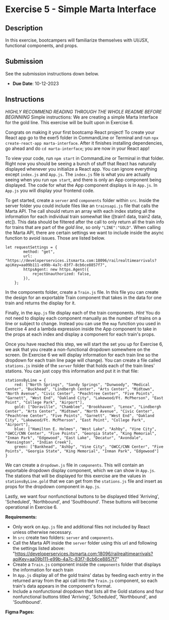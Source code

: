 # Exercise 5 - Simple Marta Interface

## Description
In this exercise, bootcampers will familiarize themselves with UI/JSX, functional components, and props.

## Submission
See the submission instructions down below. 
- **Due Date**: 10-12-2023

## Instructions
*HIGHLY RECOMMEND READING THROUGH THE WHOLE README BEFORE BEGINNING*
Simple instructions: We are creating a simple Marta Interface for the gold line. This exercise will be built upon in Exercise 6.

Congrats on making it your first bootcamp React project!
To create your React app go to the exer5 folder in CommandLine or Terminal and run `npx create-react-app marta-interface`. After it finishes installing dependencies, go ahead and do `cd marta-interface`; you are now in your React app!

To view your code, run `npm start` in CommandLine or Terminal in that folder. Right now you should be seeing a bunch of stuff that React has naturally displayed whenever you initialize a React app. You can ignore everything except `index.js` and `App.js`. The `index.js` file is what you are actually seeing when you run `npm start`, and there is only an App component being displayed. The code for what the App component displays is in `App.js`. In `App.js` you will display your frontend code.

To get started, create a `server` and `components` folder within `src`. Inside the server folder you could include files like an `trainsapi.js` file that calls the Marta API. The call should return an array with each index stating all the information for each individual train somewhat like ([train1 data, train2 data, etc]). This data should be filtered after the call to only return all the train info for trains that are part of the *gold line*, so only `"LINE":"GOLD"`. When calling the Marta API, there are certain settings we want to include inside the async function to avoid issues. Those are listed below.
```
let requestSettings = {
        method: "get",
        url: "https://developerservices.itsmarta.com:18096/railrealtimearrivals?apiKey=aa09b111-e99b-4a7c-83f7-8cb6ce8857f7",
        httpsAgent: new https.Agent({
            rejectUnauthorized: false,
        }),
    };
```
In the components folder, create a `Train.js` file. In this file you can create the design for an exportable Train component that takes in the data for one train and returns the display for it.

Finally, in the `App.js` file display each of the train components. *Hint* You do not need to display each component manually as the number of trains on a line or subject to change. Instead you can use the `map` function you used in Exercise 4 and a lambda expression inside the App component to take in the props at each index and display a component for each train's props.

Once you have reached this step, we will start the set you up for Exercise 6, we ask that you create a non-functional dropdown somewhere on the screen. (In Exercise 6 we will display information for each train line so the dropdown for each train line page will change). You can create a file called `stations.js` inside of the `server` folder that holds each of the train lines' stations. You can just copy this information and put it in that file: 
```
stationsByLine = {
    red: ["North Springs", "Sandy Springs", "Dunwoody", "Medical Center", "Buckhead", "Lindbergh Center", "Arts Center", "Midtown", "North Avenue", "Civic Center", "Peachtree Center", "Five Points", "Garnett", "West End", "Oakland City", "Lakewood/Ft. McPherson", "East Point", "College Park", "Airport"],
    gold: ["Doraville", "Chamblee", "Brookhaven", "Lenox", "Lindbergh Center", "Arts Center", "Midtown", "North Avenue", "Civic Center", "Peachtree Center", "Five Points", "Garnett", "West End", "Oakland City", "Lakewood/Ft. McPherson", "East Point", "College Park", "Airport"],
    blue: ["Hamilton E. Holmes", "West Lake", "Ashby", "Vine City", "GWCC/CNN Center", "Five Points", "Georgia State", "King Memorial", "Inman Park", "Edgewood", "East Lake", "Decatur", "Avondale", "Kensington", "Indian Creek"],
    green: ["Bankhead", "Ashby", "Vine City", "GWCC/CNN Center", "Five Points", "Georgia State", "King Memorial", "Inman Park", "Edgewood"]
}
```
We can create a `dropdown.js` file in `components`. This will contain an exportable dropdown display component, which we can show in `App.js`. The stations that will be displayed for this exercise are the values in `stationsByLine.gold` that we can get from the `stations.js` file and insert as props for the dropdown component in `App.js`.

Lastly, we want four nonfunctional buttons to be displayed titled 'Arriving', 'Scheduled', 'Northbound', and 'Southbound'. These buttons will become operational in Exercise 6.

**Requirements:**
- Only work on `App.js` file and additional files not included by React unless otherwise necessary.
- In `src` create two folders: `server` and `components`.
- Call the Marta API inside the `server` folder using this url and following the settings listed above: "https://developerservices.itsmarta.com:18096/railrealtimearrivals?apiKey=aa09b111-e99b-4a7c-83f7-8cb6ce8857f7"
- Create a `Train.js` component inside the `components` folder that displays the information for each train 
- In `App.js` display all of the gold trains' datas by feeding each entry in the returned array from the api call into the `Train.js` component, so each train's data appears in the component's format.
- Include a nonfunctional dropdown that lists all the Gold stations and four nonfunctional buttons titled 'Arriving', 'Scheduled', 'Northbound', and 'Southbound'.

**Figma Pages:**
